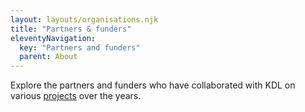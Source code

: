 ```yaml
---
layout: layouts/organisations.njk
title: "Partners & funders"
eleventyNavigation:
  key: "Partners and funders"
  parent: About
---
```


Explore the partners and funders who have collaborated with KDL on various [projects](/projects/)
over the years.
